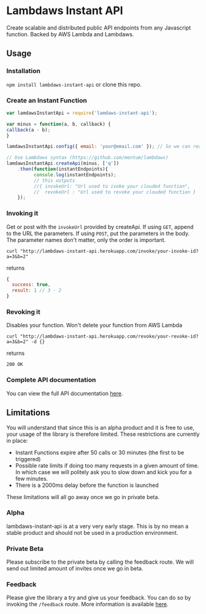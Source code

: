 # Lambdaws Instant API

Create scalable and distributed public API endpoints from any Javascript function. Backed by AWS Lambda and Lambdaws.

## Usage
### Installation

```npm install lambdaws-instant-api``` or clone this repo.

### Create an Instant Function
```js
var lamdawsInstantApi = require('lamdaws-instant-api');

var minus = function(a, b, callback) {
callback(a - b);
}

lamdawsInstantApi.config({ email: 'your@email.com' }); // So we can reach you when we are in beta

// Use Lambdaws syntax (https://github.com/mentum/lambdaws)
lamdawsInstantApi.createApi(minus, ['q'])
	.then(function(instantEndpoints){
		  console.log(instantEndpoints);
		  // this outputs
		  //{ invokeUrl: "Url used to ivoke your clouded function", 
		  //  revokeUrl : "Url used to revoke your clouded function }
	});
```

### Invoking it

Get or post with the ```invokeUrl``` provided by createApi. 
If using ```GET```, append to the URL the parameters.
If using ```POST```, put the parameters in the body.
The parameter names don't matter, only the order is important.

```
curl "http://lambdaws-instant-api.herokuapp.com/invoke/your-invoke-id?a=3&b=2"
```

returns
```js
{
  success: true,
  result: 1 // 3 - 2
}
```
### Revoking it

Disables your function. Won't delete your function from AWS Lambda

``` 
curl "http://lambdaws-instant-api.herokuapp.com/revoke/your-revoke-id?a=3&b=2" -d {}
```

returns 
```
200 OK
```

### Complete API documentation
You can view the full API documentation [here](http://lambdaws-instant-api.herokuapp.com/).

## Limitations

You will understand that since this is an alpha product and it is free to use, your usage of the library is therefore limited. These restrictions are currently in place:
- Instant Functions expire after 50 calls or 30 minutes (the first to be triggered)
- Possible rate limits if doing too many requests in a given amount of time. In which case we will politely ask you to slow down and kick you for a few minutes.
- There is a 2000ms delay before the function is launched

These limitations will all go away once we go in private beta.

### Alpha
lambdaws-instant-api is at a very very early stage. This is by no mean a stable product and should not be used in a production environment.

### Private Beta
Please subscribe to the private beta by calling the feedback route. We will send out limited amount of invites once we go in beta.

### Feedback
Please give the library a try and give us your feedback. You can do so by invoking the ```/feedback``` route. More information is available [here](http://lambdaws-instant-api.herokuapp.com/).
